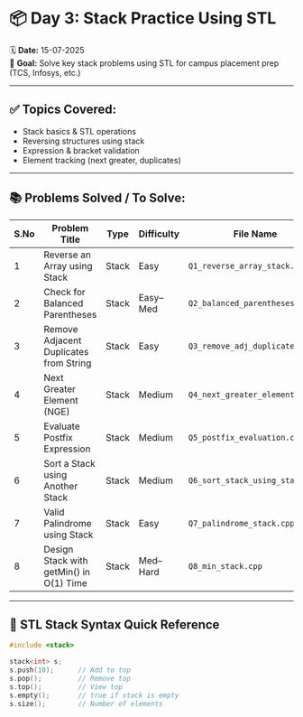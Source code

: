 # 📦 Day 3: Stack Practice Using STL

🗓️ **Date:** 15-07-2025  
🎯 **Goal:** Solve key stack problems using STL for campus placement prep (TCS, Infosys, etc.)

---

## ✅ Topics Covered:
- Stack basics & STL operations
- Reversing structures using stack
- Expression & bracket validation
- Element tracking (next greater, duplicates)

---

## 📚 Problems Solved / To Solve:

| S.No | Problem Title                              | Type   | Difficulty | File Name                              | Status |
|------|---------------------------------------------|--------|------------|-----------------------------------------|--------|
| 1    | Reverse an Array using Stack                | Stack  | Easy       | `Q1_reverse_array_stack.cpp`            | ✅     |
| 2    | Check for Balanced Parentheses              | Stack  | Easy–Med   | `Q2_balanced_parentheses.cpp`           | ⏳     |
| 3    | Remove Adjacent Duplicates from String      | Stack  | Easy       | `Q3_remove_adj_duplicates.cpp`          | ⏳     |
| 4    | Next Greater Element (NGE)                  | Stack  | Medium     | `Q4_next_greater_element.cpp`           | ⏳     |
| 5    | Evaluate Postfix Expression                 | Stack  | Medium     | `Q5_postfix_evaluation.cpp`             | ⏳     |
| 6    | Sort a Stack using Another Stack            | Stack  | Medium     | `Q6_sort_stack_using_stack.cpp`         | ⏳     |
| 7    | Valid Palindrome using Stack                | Stack  | Easy       | `Q7_palindrome_stack.cpp`               | ⏳     |
| 8    | Design Stack with getMin() in O(1) Time     | Stack  | Med–Hard   | `Q8_min_stack.cpp`                      | ⏳ Optional |

---

## 🔧 STL Stack Syntax Quick Reference

```cpp
#include <stack>

stack<int> s;
s.push(10);      // Add to top
s.pop();         // Remove top
s.top();         // View top
s.empty();       // true if stack is empty
s.size();        // Number of elements
